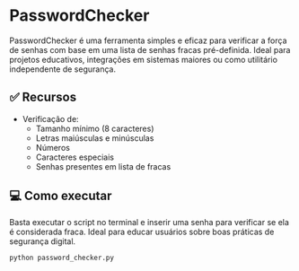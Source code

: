 # PasswordChecker
PasswordChecker é uma ferramenta simples e eficaz para verificar a força de senhas com base em uma lista de senhas fracas pré-definida. 
Ideal para projetos educativos, integrações em sistemas maiores ou como utilitário independente de segurança.

## ✅ Recursos

- Verificação de:
  - Tamanho mínimo (8 caracteres)
  - Letras maiúsculas e minúsculas
  - Números
  - Caracteres especiais
  - Senhas presentes em lista de fracas

## 💻 Como executar

Basta executar o script no terminal e inserir uma senha para verificar se ela é considerada fraca. 
Ideal para educar usuários sobre boas práticas de segurança digital.

```bash
python password_checker.py
